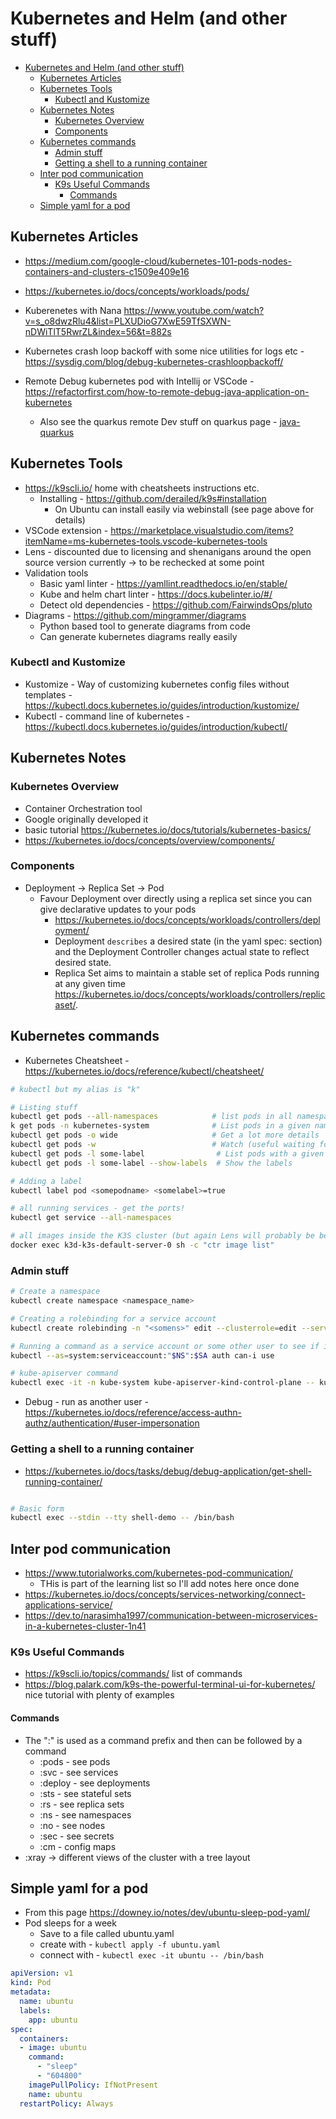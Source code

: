 # Kubernetes and Helm (and other stuff)

- [Kubernetes and Helm (and other stuff)](#kubernetes-and-helm-and-other-stuff)
  - [Kubernetes Articles](#kubernetes-articles)
  - [Kubernetes Tools](#kubernetes-tools)
    - [Kubectl and Kustomize](#kubectl-and-kustomize)
  - [Kubernetes Notes](#kubernetes-notes)
    - [Kubernetes Overview](#kubernetes-overview)
    - [Components](#components)
  - [Kubernetes commands](#kubernetes-commands)
    - [Admin stuff](#admin-stuff)
    - [Getting a shell to a running container](#getting-a-shell-to-a-running-container)
  - [Inter pod communication](#inter-pod-communication)
    - [K9s Useful Commands](#k9s-useful-commands)
      - [Commands](#commands)
  - [Simple yaml for a pod](#simple-yaml-for-a-pod)

## Kubernetes Articles

- <https://medium.com/google-cloud/kubernetes-101-pods-nodes-containers-and-clusters-c1509e409e16>
- <https://kubernetes.io/docs/concepts/workloads/pods/>

- Kuberenetes with Nana <https://www.youtube.com/watch?v=s_o8dwzRlu4&list=PLXUDioG7XwE59TfSXWN-nDWiTlT5RwrZL&index=56&t=882s>
- Kubernetes crash loop backoff with some nice utilities for logs etc - <https://sysdig.com/blog/debug-kubernetes-crashloopbackoff/>
- Remote Debug kubernetes pod with Intellij or VSCode - <https://refactorfirst.com/how-to-remote-debug-java-application-on-kubernetes>
  - Also see the quarkus remote Dev stuff on quarkus page - [java-quarkus](../../development/java/java-quarkus.md) 

## Kubernetes Tools

- <https://k9scli.io/> home with cheatsheets instructions etc. 
  - Installing - https://github.com/derailed/k9s#installation
    - On Ubuntu can install easily via webinstall (see page above for details)
- VSCode extension - <https://marketplace.visualstudio.com/items?itemName=ms-kubernetes-tools.vscode-kubernetes-tools>
- Lens - discounted due to licensing and shenanigans around the open source version currently -> to be rechecked at some point
- Validation tools
  - Basic yaml linter - <https://yamllint.readthedocs.io/en/stable/>
  - Kube and helm chart linter - <https://docs.kubelinter.io/#/>
  - Detect old dependencies - <https://github.com/FairwindsOps/pluto>
- Diagrams - <https://github.com/mingrammer/diagrams>
  - Python based tool to generate diagrams from code
  - Can generate kubernetes diagrams really easily

### Kubectl and Kustomize

- Kustomize - Way of customizing kubernetes config files without templates - <https://kubectl.docs.kubernetes.io/guides/introduction/kustomize/>
- Kubectl - command line of kubernetes - <https://kubectl.docs.kubernetes.io/guides/introduction/kubectl/>

## Kubernetes Notes

### Kubernetes Overview

- Container Orchestration tool
- Google originally developed it
- basic tutorial <https://kubernetes.io/docs/tutorials/kubernetes-basics/>
- <https://kubernetes.io/docs/concepts/overview/components/>

### Components

- Deployment -> Replica Set -> Pod
  - Favour Deployment over directly using a replica set since you can give declarative updates to your pods
    - <https://kubernetes.io/docs/concepts/workloads/controllers/deployment/>
    - Deployment `describes` a desired state (in the yaml spec: section) and the Deployment Controller changes actual state to reflect desired state.
    - Replica Set aims to maintain a stable set of replica Pods running at any given time <https://kubernetes.io/docs/concepts/workloads/controllers/replicaset/>.

## Kubernetes commands

- Kubernetes Cheatsheet - <https://kubernetes.io/docs/reference/kubectl/cheatsheet/>

```bash
# kubectl but my alias is "k"

# Listing stuff
kubectl get pods --all-namespaces            # list pods in all namespaces not just the current one
k get pods -n kubernetes-system              # List pods in a given namespace
kubectl get pods -o wide                     # Get a lot more details
kubectl get pods -w                          # Watch (useful waiting for stuff to get running)
kubectl get pods -l some-label                # List pods with a given label
kubectl get pods -l some-label --show-labels  # Show the labels

# Adding a label
kubectl label pod <somepodname> <somelabel>=true

# all running services - get the ports!
kubectl get service --all-namespaces

# all images inside the K3S cluster (but again Lens will probably be better for it)
docker exec k3d-k3s-default-server-0 sh -c "ctr image list"
```

### Admin stuff

```bash
# Create a namespace
kubectl create namespace <namespace_name>

# Creating a rolebinding for a service account
kubectl create rolebinding -n "<somens>" edit --clusterrole=edit --serviceaccount="<somens>":<someaccount>

# Running a command as a service account or some other user to see if it is possible
kubectl --as=system:serviceaccount:"$NS":$SA auth can-i use

# kube-apiserver command
kubectl exec -it -n kube-system kube-apiserver-kind-control-plane -- kube-apiserver -h
```

- Debug - run as another user - <https://kubernetes.io/docs/reference/access-authn-authz/authentication/#user-impersonation>

### Getting a shell to a running container

- <https://kubernetes.io/docs/tasks/debug/debug-application/get-shell-running-container/>

```bash

# Basic form
kubectl exec --stdin --tty shell-demo -- /bin/bash
```

## Inter pod communication

- <https://www.tutorialworks.com/kubernetes-pod-communication/>
  - THis is part of the learning list so I'll add notes here once done
- <https://kubernetes.io/docs/concepts/services-networking/connect-applications-service/>
- <https://dev.to/narasimha1997/communication-between-microservices-in-a-kubernetes-cluster-1n41>


### K9s Useful Commands

- <https://k9scli.io/topics/commands/> list of commands
- <https://blog.palark.com/k9s-the-powerful-terminal-ui-for-kubernetes/> nice tutorial with plenty of examples

#### Commands

- The ":" is used as a command prefix and then can be followed by a command
  - :pods - see pods
  - :svc - see services
  - :deploy - see deployments
  - :sts - see stateful sets
  - :rs - see replica sets
  - :ns - see namespaces
  - :no - see nodes
  - :sec - see secrets
  - :cm - config maps
- :xray -> different views of the cluster with a tree layout

## Simple yaml for a pod

- From this page <https://downey.io/notes/dev/ubuntu-sleep-pod-yaml/>
- Pod sleeps for a week
  - Save to a file called ubuntu.yaml
  - create with - ```kubectl apply -f ubuntu.yaml```
  - connect with - ```kubectl exec -it ubuntu -- /bin/bash```

```yaml
apiVersion: v1
kind: Pod
metadata:
  name: ubuntu
  labels:
    app: ubuntu
spec:
  containers:
  - image: ubuntu
    command:
      - "sleep"
      - "604800"
    imagePullPolicy: IfNotPresent
    name: ubuntu
  restartPolicy: Always

```  